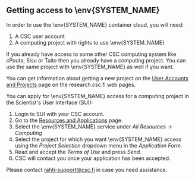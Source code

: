 ## Getting access to \env{SYSTEM_NAME}

In order to use the \env{SYSTEM_NAME} container cloud, you will need:

1. A CSC user account
2. A computing project with rights to use \env{SYSTEM_NAME}

If you already have access to some other CSC computing system like cPouta, Sisu
or Taito then you already have a computing project. You can use the same project
with \env{SYSTEM_NAME} as well if you want.

You can get information about getting a new project on the [User Accounts and
Projects](https://research.csc.fi/accounts-and-projects) page on the
research.csc.fi web pages.

You can apply for \env{SYSTEM_NAME} access for a computing project in the
Scientist's User Interface (SUI):

1. Login to SUI with your CSC account.
2. Go to the
   [Resources and Applications](https://sui.csc.fi/group/sui/resources-and-applications/)
   page.
3. Select the \env{SYSTEM_NAME} service under *All Resources -> Computing*
4. Select the project for which you want \env{SYSTEM_NAME} access using the
   *Project Selection* dropdown menu in the *Application Form*.
5. Read and accept the *Terms of Use* and press *Send*.
6. CSC will contact you once your application has been accepted.

Please contact [rahti-support@csc.fi](mailto:rahti-support@csc.fi) in case you
need assistance.
